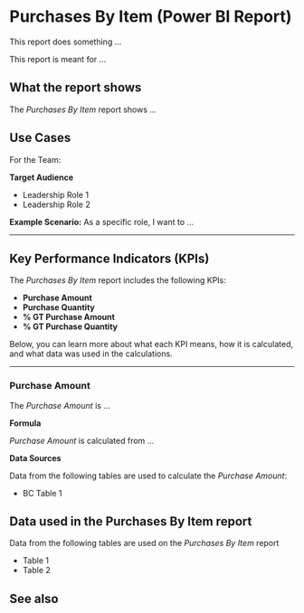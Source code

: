 # Purchases By Item (Power BI Report)

This report does something ...

This report is meant for ...

## What the report shows

The _Purchases By Item_ report shows ...

## Use Cases

For the Team:

**Target Audience**
- Leadership Role 1
- Leadership Role 2

**Example Scenario:** As a specific role, I want to ...

---

## Key Performance Indicators (KPIs)

The _Purchases By Item_ report includes the following KPIs:

- **Purchase Amount**
- **Purchase Quantity**
- **% GT Purchase Amount**
- **% GT Purchase Quantity**

Below, you can learn more about what each KPI means, how it is calculated, and what data was used in the calculations.

---
### Purchase Amount

The *Purchase Amount* is ...

**Formula**  

*Purchase Amount* is calculated from ...

**Data Sources**

Data from the following tables are used to calculate the *Purchase Amount*:
- BC Table 1


## Data used in the Purchases By Item report

Data from the following tables are used on the *Purchases By Item* report
- Table 1
- Table 2


## See also
